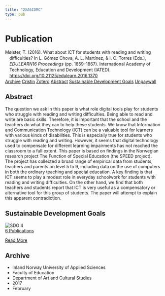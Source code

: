 ```yaml
---
title: "2XA6IDMC"
type: pub
---
```

<h1>Publication</h1>
<article id="csl-bib-container-2XA6IDMC" class="csl-bib-container">
  <div class="csl-bib-body" style="line-height: 1.35; padding-left: 1em; text-indent:-1em;">
  <div class="csl-entry">M&#xF8;lster, T. (2016). What about ICT for students with reading and writing difficulties? In L. G&#xF3;mez Chova, A. L. Mart&#xED;nez, &amp; I. C. Torres (Eds.), <i>EDULEARN16 Proceedings</i> (pp. 1859&#x2013;1867). International Academy of Technology, Education and Development (IATED). <a href="https://doi.org/10.21125/edulearn.2016.1370">https://doi.org/10.21125/edulearn.2016.1370</a></div>
</div>
  <div class="csl-bib-buttons">
    <a href="#taxonomy-article-2XA6IDMC" class="csl-bib-button">Archive</a>
    <a href="https://app.cristin.no/results/show.jsf?id=1447387" alt="Cristin URL" class="csl-bib-button">Cristin</a>
    <a href="http://zotero.org/groups/5402882/items/2XA6IDMC" alt="Zotero URL" class="csl-bib-button">Zotero</a>
    <a href="#abstract-article-2XA6IDMC" class="csl-bib-button">Abstract</a>
    <a href="#sdg-article-2XA6IDMC" class="csl-bib-button">Sustainable Development Goals</a>
    <a href="https://brage.inn.no/inn-xmlui/bitstream/11250/2427522/1/Moelster.pdf" class="csl-bib-button">Unpaywall</a>
  </div>
  <div id="csl-bib-meta-container-2XA6IDMC"></div>
</article>
<div id="csl-bib-meta-2XA6IDMC" class="csl-bib-meta">
  <article id="abstract-article-2XA6IDMC" class="abstract-article">
    <h1>Abstract</h1>
    The question we ask in this paper is what role digital tools play for students who struggle with reading and writing difficulties. Being able to read and write are basic skills. Therefore, it is important that the school and the teachers do what they can to help these students. We know that Information and Communication Technology (ICT) can be a valuable tool for learners with various kinds of disabilities. This is especially true for students who struggle with reading and writing. However, it seems that digital technology used to compensate for different learning impairments has not reached the classroom to a full extent. This paper is based on findings in the Norwegian research project The Function of Special Education (the SPEED project). The project has collected a broad range of empirical data from students, teachers and parents on level 5 to 9, including data on the use of computers in both the ordinary teaching and special education. A key finding is that ICT seems to play a modest role in everyday schoolwork for students with reading and writing difficulties. On the other hand, we find that both teachers and students report that ICT is very useful as a compensatory or alternative tool for this group of students. The paper will attempt to explain this apparent contradiction.
  </article>
  <article id="sdg-article-2XA6IDMC" class="sdg-article">
    <h1>Sustainable Development Goals</h1>
    <div class="sdg-container"><div id="sdg4" class="sdg"> <img src="{{< params subfolder >}}images/sdg/sdg04_en.png" class="image" alt="SDG 4"> <div class="sdg-overlay"> <a href="{{< params subfolder >}}en/archive/?sdg=4#archive" class="sdg-publication-count"><span>6</span> Publications</a> <p><a href="https://sdgs.un.org/goals/goal4" class="sdg-read-more">Read More</a></p> </div> </div></div>
  </article>
  <article id="taxonomy-article-2XA6IDMC" class="taxonomy-article">
    <h1>Archive</h1>
    <ul>
      <li>Inland Norway University of Applied Sciences</li>
      <li>Faculty of Education</li>
      <li>Department of Art and Cultural Studies</li>
      <li>2017</li>
      <li>February</li>
    </ul>
  </article>
</div>
